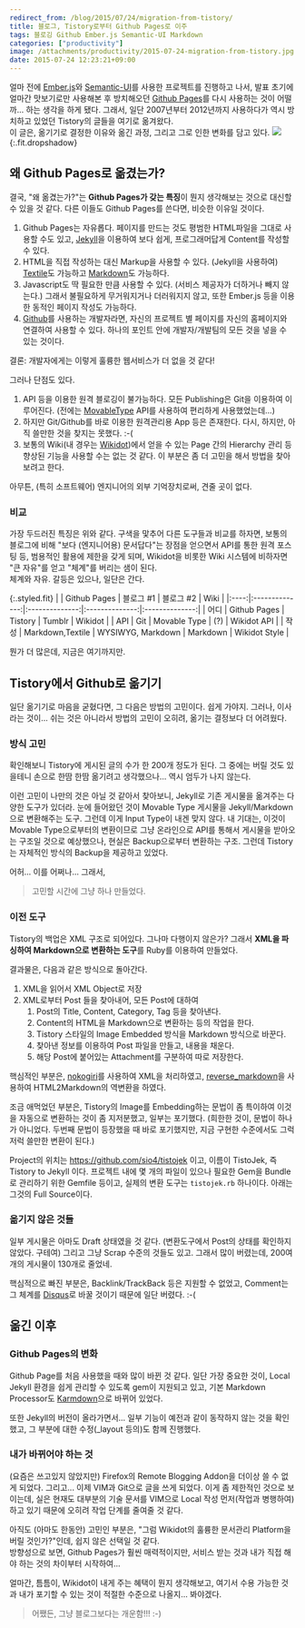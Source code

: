 ```yaml
---
redirect_from: /blog/2015/07/24/migration-from-tistory/
title: 블로그, Tistory로부터 Github Pages로 이주
tags: 블로깅 Github Ember.js Semantic-UI Markdown
categories: ["productivity"]
image: /attachments/productivity/2015-07-24-migration-from-tistory.jpg
date: 2015-07-24 12:23:21+09:00
---
```

얼마 전에
[Ember.js](http://emberjs.com/)와
[Semantic-UI](http://semantic-ui.com/)를
사용한 프로젝트를 진행하고 나서, 발표 초기에 얼마간 맛보기로만 사용해본
후 방치해오던
[Github Pages](https://pages.github.com/)를
다시 사용하는 것이 어떨까... 하는 생각을 하게 됐다. 그래서, 일단 2007년부터
2012년까지 사용하다가 역시 방치하고 있었던 Tistory의 글들을 여기로 옮겨왔다.  
이 글은, 옮기기로 결정한 이유와 옮긴 과정, 그리고 그로 인한 변화를 담고 있다.
![](/attachments/productivity/2015-07-24-migration-from-tistory.jpg){:.fit.dropshadow}

## 왜 Github Pages로 옮겼는가?

결국, "왜 옮겼는가?"는 **Github Pages가 갖는 특징**이 뭔지 생각해보는 것으로
대신할 수 있을 것 같다. 다른 이들도 Github Pages를 쓴다면, 비슷한 이유일
것이다.

1. Github Pages는 자유롭다. 페이지를 만드는 것도 평범한 HTML파일을 그대로
   사용할 수도 있고, [Jekyll](http://jekyllrb.com/)을 이용하여 보다 쉽게,
   프로그래머답게 Content를 작성할 수 있다.
1. HTML을 직접 작성하는 대신 Markup을 사용할 수 있다. (Jekyll을 사용하여)
   [Textile](https://en.wikipedia.org/wiki/Textile_%28markup_language%29)도
   가능하고 [Markdown](https://en.wikipedia.org/wiki/Markdown)도 가능하다.
1. Javascript도 딱 필요한 만큼 사용할 수 있다. (서비스 제공자가 더하거나
   빼지 않는다.) 그래서 불필요하게 무거워지거나 더러워지지 않고, 또한
   Ember.js 등을 이용한 동적인 페이지 작성도 가능하다.
1. [Github](http://github.com)를 사용하는 개발자라면, 자신의 프로젝트 별
   페이지를 자신의 홈페이지와 연결하여 사용할 수 있다. 하나의 포인트 안에
   개발자/개발팀의 모든 것을 넣을 수 있는 것이다.

결론: 개발자에게는 이렇게 훌륭한 웹서비스가 더 없을 것 같다!

그러나 단점도 있다.

1. API 등을 이용한 원격 블로깅이 불가능하다. 모든 Publishing은 Git을
   이용하여 이루어진다. (전에는
   [MovableType](https://en.wikipedia.org/wiki/Movable_Type) API를
   사용하여 편리하게 사용했었는데...)
1. 하지만 Git/Github를 바로 이용한 원격관리용 App 등은 존재한다.
   다시, 하지만, 아직 쓸만한 것을 찾지는 못했다. :-(
1. 보통의 Wiki(내 경우는 [Wikidot](http://wikidot.com))에서 얻을 수 있는
   Page 간의 Hierarchy 관리 등 향상된 기능을 사용할 수는 없는 것 같다.
   이 부분은 좀 더 고민을 해서 방법을 찾아보려고 한다.

아무튼, (특히 소프트웨어) 엔지니어의 외부 기억장치로써, 견줄 곳이 없다.

### 비교

가장 두드러진 특징은 위와 같다. 구색을 맟추어 다른 도구들과 비교를 하자면,
보통의 블로그에 비해 "보다 (엔지니어용) 문서답다"는 장점을 얻으면서
API를 통한 원격 포스팅 등, 범용적인 활용에 제한을 갖게 되며, Wikidot을
비롯한 Wiki 시스템에 비하자면 "큰 자유"를 얻고 "체계"를 버리는 샘이 된다.  
체계와 자유. 갈등은 있으나, 일단은 간다.

{:.styled.fit}
|      | Github Pages   | 블로그 #1      | 블로그 #2      | Wiki           |
|:----:|:--------------:|:--------------:|:--------------:|:--------------:|
| 어디 | Github Pages   | Tistory        | Tumblr         | Wikidot        |
| API  | Git            | Movable Type   | (?)            | Wikidot API    |
| 작성 | Markdown,Textile | WYSIWYG, Markdown | Markdown  | Wikidot Style  |

뭔가 더 많은데, 지금은 여기까지만.

## Tistory에서 Github로 옮기기

일단 옮기기로 마음을 굳혔다면, 그 다음은 방법의 고민이다. 쉽게 가야지.
그러나, 이사라는 것이... 쉬는 것은 아니라서 방법의 고민이 오히려, 옮기는
결정보다 더 어려웠다.

### 방식 고민

확인해보니 Tistory에 게시된 글의 수가 한 200개 정도가 된다. 그 중에는
버릴 것도 있을테니 손으로 한땀 한땀 옮기려고 생각했으나... 역시 엄두가
나지 않는다.

이런 고민이 나만의 것은 아닐 것 같아서 찾아보니, Jekyll로 기존 게시물을
옮겨주는 다양한 도구가 있더라. 눈에 들어왔던 것이 Movable Type 게시물을
Jekyll/Markdown으로 변환해주는 도구.
그런데 이게 Input Type이 내겐 맞지 않다. 내 기대는, 이것이 Movable
Type으로부터의 변환이므로 그냥 온라인으로 API를 통해서 게시물을 받아오는
구조일 것으로 예상했으나, 현실은 Backup으로부터 변환하는 구조. 그런데
Tistory는 자체적인 방식의 Backup을 제공하고 있었다.

어허... 이를 어쩌나... 그래서,

> 고민할 시간에 그냥 하나 만들었다.

### 이전 도구

Tistory의 백업은 XML 구조로 되어있다. 그나마 다행이지 않은가? 그래서
**XML을 파싱하여 Markdown으로 변환하는 도구**를 Ruby를 이용하여 만들었다.

결과물은, 다음과 같은 방식으로 돌아간다.

1. XML을 읽어서 XML Object로 저장
1. XML로부터 Post 들을 찾아내어, 모든 Post에 대하여
   1. Post의 Title, Content, Category, Tag 등을 찾아낸다.
   1. Content의 HTML을 Markdown으로 변환하는 등의 작업을 한다.
   1. Tistory 스타일의 Image Embedded 방식을 Markdown 방식으로 바꾼다.
   1. 찾아낸 정보를 이용하여 Post 파일을 만들고, 내용을 채운다.
   1. 해당 Post에 붙어있는 Attachment를 구분하여 따로 저장한다.

핵심적인 부분은, [nokogiri](http://www.nokogiri.org/)를 사용하여 XML을
처리하였고, [reverse_markdown](https://github.com/xijo/reverse_markdown)을
사용하여 HTML2Markdown의 역변환을 하였다.

조금 애먹었던 부분은, Tistory의 Image를 Embedding하는 문법이 좀 특이하여
이것을 자동으로 변환하는 것이 좀 지저분했고, 일부는 포기했다. (희한한
것이, 문법이 하나가 아니었다. 두번째 문법이 등장했을 때 바로 포기했지만,
지금 구현한 수준에서도 그럭저럭 쓸만한 변환이 된다.)

Project의 위치는 <https://github.com/sio4/tistojek> 이고, 이름이 TistoJek,
즉 Tistory to Jekyll 이다. 프로젝트 내에 몇 개의 파일이 있으나 필요한
Gem을 Bundle로 관리하기 위한 Gemfile 등이고, 실제의 변환 도구는
`tistojek.rb` 하나이다. 아래는 그것의 Full Source이다.

<script src="http://gist-it.appspot.com/github/sio4/tistojek/blob/master/tistojek.rb"></script>

### 옮기지 않은 것들

일부 게시물은 아마도 Draft 상태였을 것 같다. (변환도구에서 Post의 상태를
확인하지 않았다. 구테여) 그리고 그냥 Scrap 수준의 것들도 있고.  그래서
많이 버렸는데, 200여개의 게시물이 130개로 줄었네.

핵심적으로 빠진 부분은, Backlink/TrackBack 등은 지원할 수 없었고,
Comment는 그 체계를 [Disqus](https://disqus.com/)로 바꿀 것이기 때문에
일단 버렸다. :-(

## 옮긴 이후

### Github Pages의 변화

Github Page를 처음 사용했을 때와 많이 바뀐 것 같다. 일단 가장 중요한 것이,
Local Jekyll 환경을 쉽게 관리할 수 있도록 gem이 지원되고 있고, 기본
Markdown Processor도 [Karmdown](http://kramdown.gettalong.org/)으로 바뀌어
있었다.

또한 Jekyll의 버전이 올라가면서... 일부 기능이 예전과 같이 동작하지 않는
것을 확인했고, 그 부분에 대한 수정(\_layout 등의)도 함께 진행했다.

### 내가 바뀌어야 하는 것

(요즘은 쓰고있지 않았지만) Firefox의 Remote Blogging Addon을 더이상
쓸 수 없게 되었다. 그리고... 이제 VIM과 Git으로 글을 쓰게 되었다.
이게 좀 제한적인 것으로 보이는데, 실은 현재도 대부분의 기술 문서를
VIM으로 Local 작성 먼저(작업과 병행하여) 하고 있기 때문에 오히려
작업 단계를 줄여줄 것 같다.

아직도 (아마도 한동안) 고민인 부분은, "그럼 Wikidot의 훌륭한 문서관리
Platform을 버릴 것인가?"인데, 쉽지 않은 선택일 것 같다.  
방향성으로 보면, Github Pages가 훨씬 매력적이지만, 서비스 받는 것과
내가 직접 해야 하는 것의 차이부터 시작하여...

얼마간, 틈틈이, Wikidot이 내게 주는 혜택이 뭔지 생각해보고, 여기서 수용
가능한 것과 내가 포기할 수 있는 것이 적절한 수준으로 나올지... 봐야겠다.

> 어쨌든, 그냥 블로그보다는 개운함!!! :-)


